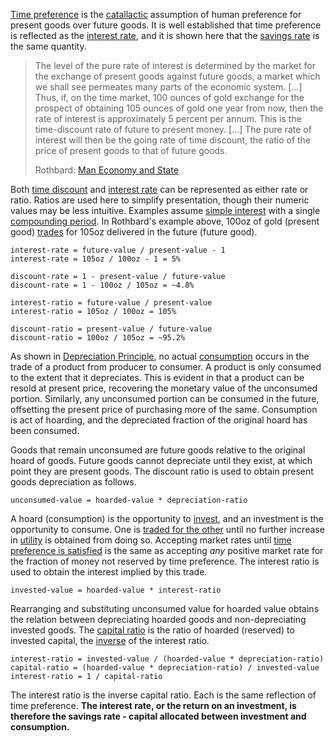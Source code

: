 [Time preference](Time-Preference-Fallacy) is the [catallactic](https://en.wikipedia.org/wiki/Catallactics) assumption of human preference for present goods over future goods. It is well established that time preference is reflected as the [interest rate](Glossary#interest), and it is shown here that the [savings rate](https://en.wikipedia.org/wiki/Golden_Rule_savings_rate) is the same quantity.

> The level of the pure rate of interest is determined by the market for the exchange of present goods against future goods, a market which we shall see permeates many parts of the economic system. [...] Thus, if, on the time market, 100 ounces of gold exchange for the prospect of obtaining 105 ounces of gold one year from now, then the rate of interest is approximately 5 percent per annum. This is the time-discount rate of future to present money. [...] The pure rate of interest will then be the going rate of time discount, the ratio of the price of present goods to that of future goods.
>
> Rothbard: [Man Economy and State](https://mises.org/library/man-economy-and-state-power-and-market/html/p/989)

Both [time discount](https://en.wikipedia.org/wiki/Present_value#Present_value_of_a_lump_sum) and [interest rate](https://en.wikipedia.org/wiki/Interest_rate) can be represented as either rate or ratio. Ratios are used here to simplify presentation, though their numeric values may be less intuitive. Examples assume [simple interest](https://en.wikipedia.org/wiki/Interest#Simple_interest) with a single [compounding period](https://en.wikipedia.org/wiki/Compound_interest). In Rothbard's example above, 100oz of gold (present good) [trades](Glossary#trade) for 105oz delivered in the future (future good).

```
interest-rate = future-value / present-value - 1
interest-rate = 105oz / 100oz - 1 = 5%

discount-rate = 1 - present-value / future-value
discount-rate = 1 - 100oz / 105oz = ~4.8%
```

```
interest-ratio = future-value / present-value
interest-ratio = 105oz / 100oz = 105%

discount-ratio = present-value / future-value
discount-ratio = 100oz / 105oz = ~95.2%
```
As shown in [Depreciation Principle](Depreciation-Principle), no actual [consumption](Speculative-Consumption) occurs in the trade of a product from producer to consumer. A product is only consumed to the extent that it depreciates. This is evident in that a product can be resold at present price, recovering the monetary value of the unconsumed portion. Similarly, any unconsumed portion can be consumed in the future, offsetting the present price of purchasing more of the same. Consumption is act of hoarding, and the depreciated fraction of the original hoard has been consumed.

Goods that remain unconsumed are future goods relative to the original hoard of goods. Future goods cannot depreciate until they exist, at which point they are present goods. The discount ratio is used to obtain present goods depreciation as follows.
```
unconsumed-value = hoarded-value * depreciation-ratio
```
A hoard (consumption) is the opportunity to [invest](Glossary#lend), and an investment is the opportunity to consume. One is [traded for the other](https://mises.org/library/man-economy-and-state-power-and-market/html/p/990) until no further increase in [utility](Glossary#utility) is obtained from doing so. Accepting market rates until [time preference is satisfied](https://mises.org/library/man-economy-and-state-power-and-market/html/p/990) is the same as accepting *any* positive market rate for the fraction of money not reserved by time preference. The interest ratio is used to obtain the interest implied by this trade.
```
invested-value = hoarded-value * interest-ratio
```
Rearranging and substituting unconsumed value for hoarded value obtains the relation between depreciating hoarded goods and non-depreciating invested goods. The [capital ratio](https://en.wikipedia.org/wiki/Capital_requirement) is the ratio of hoarded (reserved) to invested capital, the [inverse](https://en.wikipedia.org/wiki/Inverse_function) of the interest ratio.
```
interest-ratio = invested-value / (hoarded-value * depreciation-ratio)
capital-ratio = (hoarded-value * depreciation-ratio) / invested-value
interest-ratio = 1 / capital-ratio
```
The interest ratio is the inverse capital ratio. Each is the same reflection of time preference. **The interest rate, or the return on an investment, is therefore the savings rate - capital allocated between investment and consumption.**

